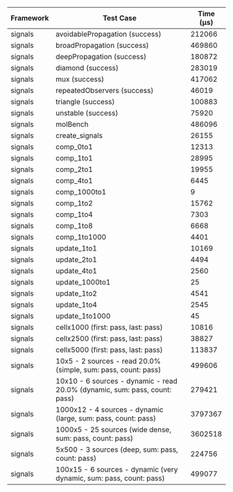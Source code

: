| Framework | Test Case | Time (μs) |
| --- | --- | --- |
| signals | avoidablePropagation (success) | 212066 |
| signals | broadPropagation (success) | 469860 |
| signals | deepPropagation (success) | 180872 |
| signals | diamond (success) | 283019 |
| signals | mux (success) | 417062 |
| signals | repeatedObservers (success) | 46019 |
| signals | triangle (success) | 100883 |
| signals | unstable (success) | 75920 |
| signals | molBench | 486096 |
| signals | create_signals | 26155 |
| signals | comp_0to1 | 12313 |
| signals | comp_1to1 | 28995 |
| signals | comp_2to1 | 19955 |
| signals | comp_4to1 | 6445 |
| signals | comp_1000to1 | 9 |
| signals | comp_1to2 | 15762 |
| signals | comp_1to4 | 7303 |
| signals | comp_1to8 | 6668 |
| signals | comp_1to1000 | 4401 |
| signals | update_1to1 | 10169 |
| signals | update_2to1 | 4494 |
| signals | update_4to1 | 2560 |
| signals | update_1000to1 | 25 |
| signals | update_1to2 | 4541 |
| signals | update_1to4 | 2545 |
| signals | update_1to1000 | 45 |
| signals | cellx1000 (first: pass, last: pass) | 10816 |
| signals | cellx2500 (first: pass, last: pass) | 38827 |
| signals | cellx5000 (first: pass, last: pass) | 113837 |
| signals | 10x5 - 2 sources - read 20.0% (simple, sum: pass, count: pass) | 499606 |
| signals | 10x10 - 6 sources - dynamic - read 20.0% (dynamic, sum: pass, count: pass) | 279421 |
| signals | 1000x12 - 4 sources - dynamic (large, sum: pass, count: pass) | 3797367 |
| signals | 1000x5 - 25 sources (wide dense, sum: pass, count: pass) | 3602518 |
| signals | 5x500 - 3 sources (deep, sum: pass, count: pass) | 224756 |
| signals | 100x15 - 6 sources - dynamic (very dynamic, sum: pass, count: pass) | 499077 |
